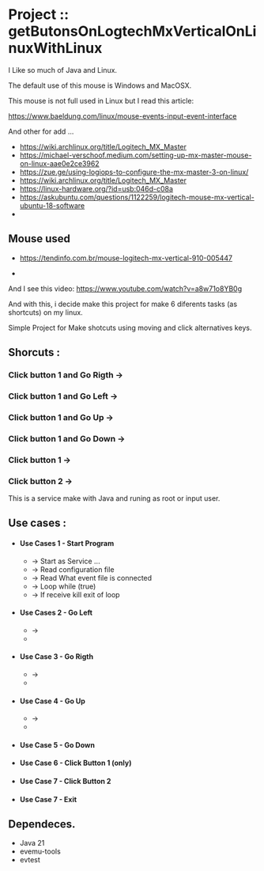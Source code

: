 # Project :: getButonsOnLogtechMxVerticalOnLinuxWithLinux

I Like so much of Java and Linux.

The default use of this mouse is Windows and MacOSX.

This mouse is not full used in Linux but I read this article:

https://www.baeldung.com/linux/mouse-events-input-event-interface

And other for add ...

* https://wiki.archlinux.org/title/Logitech_MX_Master
* https://michael-verschoof.medium.com/setting-up-mx-master-mouse-on-linux-aae0e2ce3962
* https://zue.ge/using-logiops-to-configure-the-mx-master-3-on-linux/
* https://wiki.archlinux.org/title/Logitech_MX_Master
* https://linux-hardware.org/?id=usb:046d-c08a
* https://askubuntu.com/questions/1122259/logitech-mouse-mx-vertical-ubuntu-18-software
* 


Mouse used
----------
* https://tendinfo.com.br/mouse-logitech-mx-vertical-910-005447

* 




And I see this video:
https://www.youtube.com/watch?v=a8w71o8YB0g





And with this, i decide make this project for make 6 diferents tasks (as shortcuts) on my linux.

Simple Project for Make shotcuts using moving and click alternatives keys.

Shorcuts :
----------

### Click button 1 and Go Rigth ->
### Click button 1 and Go Left  ->
### Click button 1 and Go Up    ->
### Click button 1 and Go Down  ->
### Click button 1              ->
### Click button 2              -> 


This is a service make with Java and runing as root or input user.

Use cases :
-----------

 * #### Use Cases 1 - Start Program
   * -> Start as Service ...
   * -> Read configuration file
   * -> Read What event file is connected
   * -> Loop while (true)
   * -> If receive kill exit of loop

 * #### Use Cases 2 - Go Left
   * ->
   * 
 * #### Use Case 3 - Go Rigth
   * ->
   * 
 * #### Use Case 4 - Go Up
   * ->
   * 

  * #### Use Case 5 - Go Down

  * #### Use Case 6 - Click Button 1 (only)

  * #### Use Case 7 - Click Button 2

  * #### Use Case 7 - Exit

Dependeces.
------------
* Java 21
* evemu-tools
* evtest

